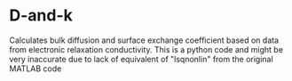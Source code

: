 # D-and-k
Calculates bulk diffusion and surface exchange coefficient based on data from electronic relaxation conductivity. This is a python code and might be very inaccurate due to lack of equivalent of "lsqnonlin" from the original MATLAB code
